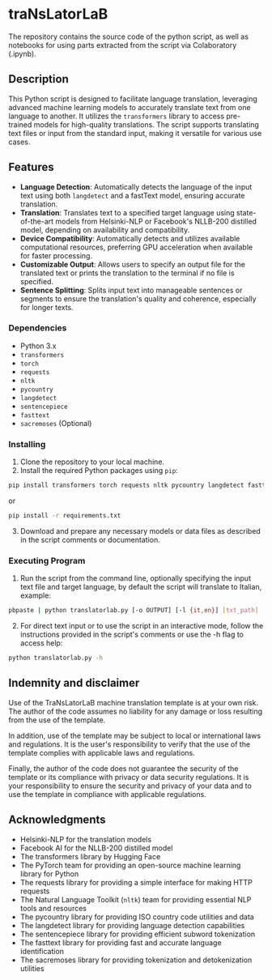 # traNsLatorLaB
The repository contains the source code of the python script, as well as notebooks for using parts extracted from the script via Colaboratory (.ipynb).

## Description

This Python script is designed to facilitate language translation, leveraging advanced machine learning models to accurately translate text from one language to another. It utilizes the `transformers` library to access pre-trained models for high-quality translations. The script supports translating text files or input from the standard input, making it versatile for various use cases.

## Features

- **Language Detection**: Automatically detects the language of the input text using both `langdetect` and a fastText model, ensuring accurate translation.
- **Translation**: Translates text to a specified target language using state-of-the-art models from Helsinki-NLP or Facebook's NLLB-200 distilled model, depending on availability and compatibility.
- **Device Compatibility**: Automatically detects and utilizes available computational resources, preferring GPU acceleration when available for faster processing.
- **Customizable Output**: Allows users to specify an output file for the translated text or prints the translation to the terminal if no file is specified.
- **Sentence Splitting**: Splits input text into manageable sentences or segments to ensure the translation's quality and coherence, especially for longer texts.

### Dependencies

- Python 3.x
- `transformers`
- `torch`
- `requests`
- `nltk`
- `pycountry`
- `langdetect`
- `sentencepiece`
- `fasttext`
- `sacremoses` (Optional)

### Installing

1. Clone the repository to your local machine.
2. Install the required Python packages using `pip`:

```bash
pip install transformers torch requests nltk pycountry langdetect fasttext sentencepiece sacremoses
```
or
```bash
pip install -r requirements.txt
```

3. Download and prepare any necessary models or data files as described in the script comments or documentation.

### Executing Program

1. Run the script from the command line, optionally specifying the input text file and target language, by default the script will translate to Italian, example:

```bash
pbpaste | python translatorlab.py [-o OUTPUT] [-l {it,en}] [txt_path] | pbcopy
```

2. For direct text input or to use the script in an interactive mode, follow the instructions provided in the script's comments or use the -h flag to access help:

```bash
python translatorlab.py -h
```

## Indemnity and disclaimer

Use of the TraNsLatorLaB machine translation template is at your own risk. The author of the code assumes no liability for any damage or loss resulting from the use of the template.

In addition, use of the template may be subject to local or international laws and regulations. It is the user's responsibility to verify that the use of the template complies with applicable laws and regulations.

Finally, the author of the code does not guarantee the security of the template or its compliance with privacy or data security regulations. It is your responsibility to ensure the security and privacy of your data and to use the template in compliance with applicable regulations.

## Acknowledgments

- Helsinki-NLP for the translation models
- Facebook AI for the NLLB-200 distilled model
- The transformers library by Hugging Face
- The PyTorch team for providing an open-source machine learning library for Python
- The requests library for providing a simple interface for making HTTP requests
- The Natural Language Toolkit (`nltk`) team for providing essential NLP tools and resources
- The pycountry library for providing ISO country code utilities and data
- The langdetect library for providing language detection capabilities
- The sentencepiece library for providing efficient subword tokenization
- The fasttext library for providing fast and accurate language identification
- The sacremoses library for providing tokenization and detokenization utilities